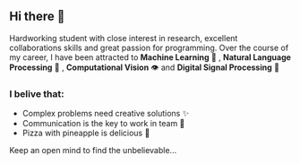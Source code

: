 ## Hi there :vulcan_salute:


 Hardworking student with close interest in research, excellent collaborations skills and great passion for programming. Over the course of my career, I have been attracted to **Machine Learning** :robot: , **Natural Language Processing** 📃 , **Computational Vision** 	:eye: and **Digital Signal Processing** :satellite:

### I belive that:

* Complex problems need creative solutions ✨
* Communication is the key to work in team 💬
* Pizza with pineapple is delicious :pizza:

Keep an open mind to find the unbelievable...

<!--
**PlugInRichi/pluginrichi** is a ✨ _special_ ✨ repository because its `README.md` (this file) appears on your GitHub profile.

Here are some ideas to get you started:

- 🔭 I’m currently working on ...
- 🌱 I’m currently learning ...
- 👯 I’m looking to collaborate on ...
- 🤔 I’m looking for help with ...
- 💬 Ask me about ...
- 📫 How to reach me: ...
- 😄 Pronouns: ...
- ⚡ Fun fact: ...
-->
